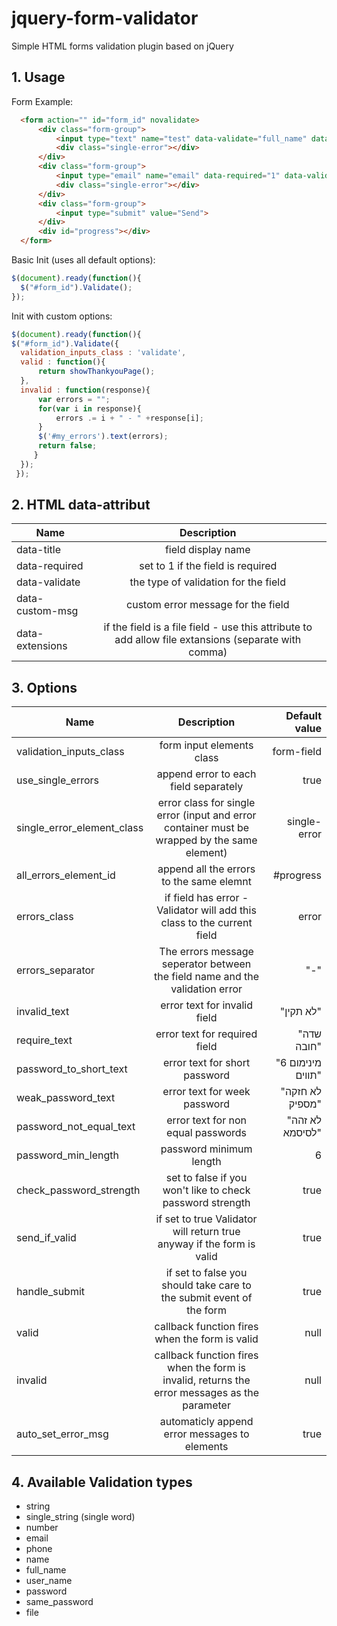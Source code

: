 # jquery-form-validator
Simple HTML forms validation plugin based on jQuery

## 1. Usage
  Form Example:
  ```html
    <form action="" id="form_id" novalidate>
        <div class="form-group">
            <input type="text" name="test" data-validate="full_name" data-title="Full Name" class="form-field">
            <div class="single-error"></div>
        </div>
        <div class="form-group">
            <input type="email" name="email" data-required="1" data-validate="email" data-title="Email" class="form-field">
            <div class="single-error"></div>
        </div>
        <div class="form-group">
            <input type="submit" value="Send">
        </div>
        <div id="progress"></div>
    </form>
  ```

  Basic Init (uses all default options):
  ```javascript
  $(document).ready(function(){
    $("#form_id").Validate();
  });
  ```

  Init with custom options:
  ```javascript
  $(document).ready(function(){
  $("#form_id").Validate({
    validation_inputs_class : 'validate',
    valid : function(){
        return showThankyouPage();
    },
    invalid : function(response){
        var errors = "";
        for(var i in response){
            errors .= i + " - " +response[i];
        }
        $('#my_errors').text(errors);
        return false;
       }
    });
  });
  ```


## 2. HTML data-attribut
| Name          | Description   |
| ------------- |:-------------:|
| data-title    | field display name |
| data-required | set to 1 if the field is required      |
| data-validate | the type of validation for the field   |
| data-custom-msg | custom error message for the field   |
| data-extensions | if the field is a file field - use this attribute to add allow file extansions (separate with comma)   |



## 3. Options
| Name          | Description   | Default value  |
| ------------- |:-------------:| -----:|
| validation_inputs_class      | form input elements class | form-field |
| use_single_errors      | append error to each field separately | true |
| single_error_element_class      | error class for single error (input and error container must be wrapped by the same element) | single-error |
| all_errors_element_id      | append all the errors to the same elemnt  | #progress |
| errors_class      | if field has error - Validator will add this class to the current field  | error |
| errors_separator  | The errors message seperator between the field name and the validation error | "-" |
| invalid_text  | error text for invalid field | "לא תקין" |
| require_text  | error text for required field | "שדה חובה" |
| password_to_short_text  | error text for short password | "מינימום 6 תווים" |
| weak_password_text  | error text for week password | "לא חזקה מספיק" |
| password_not_equal_text  | error text for non equal passwords | "לא זהה לסיסמא" |
| password_min_length  | password minimum length | 6 |
| check_password_strength  | set to false if you won't like to check password strength | true |
| send_if_valid  | if set to true Validator will return true anyway if the form is valid | true |
| handle_submit  | if set to false you should take care to the submit event of the form | true |
| valid  | callback function fires when the form is valid | null |
| invalid  | callback function fires when the form is invalid, returns the error messages as the parameter | null |
| auto_set_error_msg  | automaticly append error messages to elements | true |



## 4. Available Validation types
- string
- single_string (single word)
- number
- email
- phone
- name
- full_name
- user_name
- password
- same_password
- file
